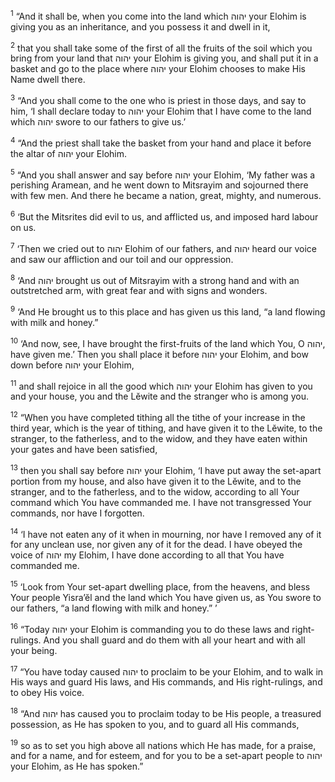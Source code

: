 <sup>1</sup> “And it shall be, when you come into the land which יהוה your Elohim is giving you as an inheritance, and you possess it and dwell in it,

<sup>2</sup> that you shall take some of the first of all the fruits of the soil which you bring from your land that יהוה your Elohim is giving you, and shall put it in a basket and go to the place where יהוה your Elohim chooses to make His Name dwell there.

<sup>3</sup> “And you shall come to the one who is priest in those days, and say to him, ‘I shall declare today to יהוה your Elohim that I have come to the land which יהוה swore to our fathers to give us.’

<sup>4</sup> “And the priest shall take the basket from your hand and place it before the altar of יהוה your Elohim.

<sup>5</sup> “And you shall answer and say before יהוה your Elohim, ‘My father was a perishing Aramean, and he went down to Mitsrayim and sojourned there with few men. And there he became a nation, great, mighty, and numerous.

<sup>6</sup> ‘But the Mitsrites did evil to us, and afflicted us, and imposed hard labour on us.

<sup>7</sup> ‘Then we cried out to יהוה Elohim of our fathers, and יהוה heard our voice and saw our affliction and our toil and our oppression.

<sup>8</sup> ‘And יהוה brought us out of Mitsrayim with a strong hand and with an outstretched arm, with great fear and with signs and wonders.

<sup>9</sup> ‘And He brought us to this place and has given us this land, “a land flowing with milk and honey.”

<sup>10</sup> ‘And now, see, I have brought the first-fruits of the land which You, O יהוה, have given me.’ Then you shall place it before יהוה your Elohim, and bow down before יהוה your Elohim,

<sup>11</sup> and shall rejoice in all the good which יהוה your Elohim has given to you and your house, you and the Lĕwite and the stranger who is among you.

<sup>12</sup> “When you have completed tithing all the tithe of your increase in the third year, which is the year of tithing, and have given it to the Lĕwite, to the stranger, to the fatherless, and to the widow, and they have eaten within your gates and have been satisfied,

<sup>13</sup> then you shall say before יהוה your Elohim, ‘I have put away the set-apart portion from my house, and also have given it to the Lĕwite, and to the stranger, and to the fatherless, and to the widow, according to all Your command which You have commanded me. I have not transgressed Your commands, nor have I forgotten.

<sup>14</sup> ‘I have not eaten any of it when in mourning, nor have I removed any of it for any unclean use, nor given any of it for the dead. I have obeyed the voice of יהוה my Elohim, I have done according to all that You have commanded me.

<sup>15</sup> ‘Look from Your set-apart dwelling place, from the heavens, and bless Your people Yisra’ĕl and the land which You have given us, as You swore to our fathers, “a land flowing with milk and honey.” ’

<sup>16</sup> “Today יהוה your Elohim is commanding you to do these laws and right-rulings. And you shall guard and do them with all your heart and with all your being.

<sup>17</sup> “You have today caused יהוה to proclaim to be your Elohim, and to walk in His ways and guard His laws, and His commands, and His right-rulings, and to obey His voice.

<sup>18</sup> “And יהוה has caused you to proclaim today to be His people, a treasured possession, as He has spoken to you, and to guard all His commands,

<sup>19</sup> so as to set you high above all nations which He has made, for a praise, and for a name, and for esteem, and for you to be a set-apart people to יהוה your Elohim, as He has spoken.”

